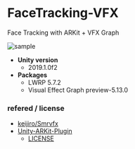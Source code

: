# FaceTracking-VFX
Face Tracking with ARKit + VFX Graph

![sample](https://user-images.githubusercontent.com/17098415/56461455-705cb180-63ee-11e9-97bb-0f8c157beeaf.GIF)

- **Unity version**
    - 2019.1.0f2
- **Packages**
    - LWRP 5.7.2
    - Visual Effect Graph preview-5.13.0

### refered / license

- [keijiro/Smrvfx](https://github.com/keijiro/Smrvfx)
- [Unity-ARKit-Plugin](https://bitbucket.org/Unity-Technologies/unity-arkit-plugin)
    - [LICENSE](https://bitbucket.org/Unity-Technologies/unity-arkit-plugin/src/53b3d3b059f2dc2de4fe9b1c62e229ca5077aa5b/LICENSE?fileviewer=file-view-default)
